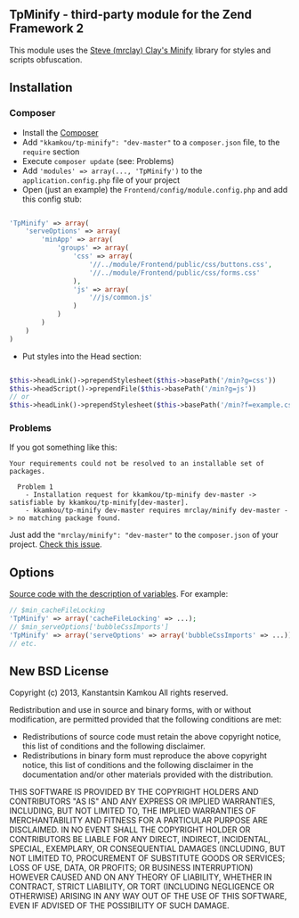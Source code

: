## TpMinify - third-party module for the Zend Framework 2
This module uses the [Steve (mrclay) Clay's Minify](http://github.com/mrclay/minify) library for styles and scripts obfuscation.

## Installation
### Composer
 * Install the [Composer](http://getcomposer.org/doc/00-intro.md)
 * Add ```"kkamkou/tp-minify": "dev-master"``` to a ```composer.json``` file, to the ```require``` section 
 * Execute ```composer update``` (see: Problems)
 * Add ```'modules' => array(..., 'TpMinify')``` to the ```application.config.php``` file of your project
 * Open (just an example) the ```Frontend/config/module.config.php``` and add this config stub:

```php

'TpMinify' => array(
    'serveOptions' => array(
        'minApp' => array(
            'groups' => array(
                'css' => array(
                    '//../module/Frontend/public/css/buttons.css',
                    '//../module/Frontend/public/css/forms.css'
                ),
                'js' => array(
                    '//js/common.js'
                )
            )
        )
    )
)
```
 * Put styles into the Head section:

```php

$this->headLink()->prependStylesheet($this->basePath('/min?g=css'))
$this->headScript()->prependFile($this->basePath('/min?g=js'))
// or
$this->headLink()->prependStylesheet($this->basePath('/min?f=example.css'))
```

### Problems
If you got something like this:

```
Your requirements could not be resolved to an installable set of packages.

  Problem 1
    - Installation request for kkamkou/tp-minify dev-master -> satisfiable by kkamkou/tp-minify[dev-master].
    - kkamkou/tp-minify dev-master requires mrclay/minify dev-master -> no matching package found.
```
Just add the ```"mrclay/minify": "dev-master"``` to the ```composer.json``` of your project. [Check this issue](https://github.com/mrclay/minify/issues/56).

## Options
[Source code with the description of variables](https://code.google.com/p/minify/source/browse/min/config.php).
For example:
```php
// $min_cacheFileLocking
'TpMinify' => array('cacheFileLocking' => ...);
// $min_serveOptions['bubbleCssImports']
'TpMinify' => array('serveOptions' => array('bubbleCssImports' => ...));
// etc.
```


## New BSD License
Copyright (c) 2013, Kanstantsin Kamkou
All rights reserved.

Redistribution and use in source and binary forms, with or without modification, are permitted provided that the following conditions are met:

 * Redistributions of source code must retain the above copyright notice, this list of conditions and the following disclaimer.
 * Redistributions in binary form must reproduce the above copyright notice, this list of conditions and the following disclaimer in the documentation and/or other materials provided with the distribution.
 
THIS SOFTWARE IS PROVIDED BY THE COPYRIGHT HOLDERS AND CONTRIBUTORS "AS IS" AND ANY EXPRESS OR IMPLIED WARRANTIES, INCLUDING, BUT NOT LIMITED TO, THE IMPLIED WARRANTIES OF MERCHANTABILITY AND FITNESS FOR A PARTICULAR PURPOSE ARE DISCLAIMED. IN NO EVENT SHALL THE COPYRIGHT HOLDER OR CONTRIBUTORS BE LIABLE FOR ANY DIRECT, INDIRECT, INCIDENTAL, SPECIAL, EXEMPLARY, OR CONSEQUENTIAL DAMAGES (INCLUDING, BUT NOT LIMITED TO, PROCUREMENT OF SUBSTITUTE GOODS OR SERVICES; LOSS OF USE, DATA, OR PROFITS; OR BUSINESS INTERRUPTION) HOWEVER CAUSED AND ON ANY THEORY OF LIABILITY, WHETHER IN CONTRACT, STRICT LIABILITY, OR TORT (INCLUDING NEGLIGENCE OR OTHERWISE) ARISING IN ANY WAY OUT OF THE USE OF THIS SOFTWARE, EVEN IF ADVISED OF THE POSSIBILITY OF SUCH DAMAGE.
